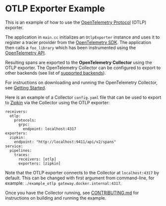 # OTLP Exporter Example

This is an example of how to use the [OpenTelemetry Protocol](https://github.com/open-telemetry/opentelemetry-specification/blob/master/specification/protocol/README.md) (OTLP) exporter.

The application in `main.cc` initializes an `OtlpExporter` instance and uses it to register a tracer provider from the [OpenTelemetry SDK](https://github.com/open-telemetry/opentelemetry-cpp). The application then calls a `foo_library` which has been instrumented using the [OpenTelemetry API](https://github.com/open-telemetry/opentelemetry-cpp/tree/main/api).

Resulting spans are exported to the **OpenTelemetry Collector** using the OTLP exporter. The OpenTelemetry Collector can be configured to export to other backends (see list of [supported backends](https://github.com/open-telemetry/opentelemetry-collector/blob/master/exporter/README.md)).

For instructions on downloading and running the OpenTelemetry Collector, see [Getting Started](https://opentelemetry.io/docs/collector/about/).

Here is an example of a Collector `config.yaml` file that can be used to export to [Zipkin](https://zipkin.io/) via the Collector using the OTLP exporter:

```
receivers:
  otlp:
    protocols:
      grpc:
        endpoint: localhost:4317
exporters:
  zipkin:
    endpoint: "http://localhost:9411/api/v2/spans"
service:
  pipelines:
    traces:
      receivers: [otlp]
      exporters: [zipkin]
```

Note that the OTLP exporter connects to the Collector at `localhost:4317` by default. This can be changed with first argument from command-line, for example: `./example_otlp gateway.docker.internal:4317`.

Once you have the Collector running, see [CONTRIBUTING.md](../../CONTRIBUTING.md) for instructions on building and running the example.
